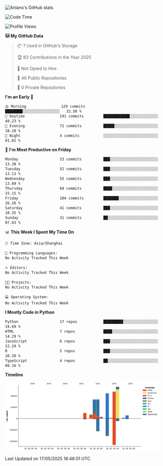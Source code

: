 <!-- ![Anlans's GitHub stats](https://github-readme-stats.vercel.app/api?username=Anlans) -->
![Anlans's GitHub stats](https://github-readme-stats.vercel.app/api?username=Anlans&rank_icon=github)

<!--START_SECTION:waka-->
![Code Time](http://img.shields.io/badge/Code%20Time-0%20secs-blue)

![Profile Views](http://img.shields.io/badge/Profile%20Views-0-blue)

**🐱 My GitHub Data** 

> 📦 ? Used in GitHub's Storage 
 > 
> 🏆 83 Contributions in the Year 2025
 > 
> 🚫 Not Opted to Hire
 > 
> 📜 46 Public Repositories 
 > 
> 🔑 0 Private Repositories 
 > 
**I'm an Early 🐤** 

```text
🌞 Morning                129 commits         ████████░░░░░░░░░░░░░░░░░   32.58 % 
🌆 Daytime                191 commits         ████████████░░░░░░░░░░░░░   48.23 % 
🌃 Evening                72 commits          █████░░░░░░░░░░░░░░░░░░░░   18.18 % 
🌙 Night                  4 commits           ░░░░░░░░░░░░░░░░░░░░░░░░░   01.01 % 
```
📅 **I'm Most Productive on Friday** 

```text
Monday                   53 commits          ███░░░░░░░░░░░░░░░░░░░░░░   13.38 % 
Tuesday                  52 commits          ███░░░░░░░░░░░░░░░░░░░░░░   13.13 % 
Wednesday                55 commits          ███░░░░░░░░░░░░░░░░░░░░░░   13.89 % 
Thursday                 60 commits          ████░░░░░░░░░░░░░░░░░░░░░   15.15 % 
Friday                   104 commits         ███████░░░░░░░░░░░░░░░░░░   26.26 % 
Saturday                 41 commits          ███░░░░░░░░░░░░░░░░░░░░░░   10.35 % 
Sunday                   31 commits          ██░░░░░░░░░░░░░░░░░░░░░░░   07.83 % 
```


📊 **This Week I Spent My Time On** 

```text
🕑︎ Time Zone: Asia/Shanghai

💬 Programming Languages: 
No Activity Tracked This Week

🔥 Editors: 
No Activity Tracked This Week

🐱‍💻 Projects: 
No Activity Tracked This Week

💻 Operating System: 
No Activity Tracked This Week
```

**I Mostly Code in Python** 

```text
Python                   17 repos            █████████░░░░░░░░░░░░░░░░   34.69 % 
HTML                     7 repos             ████░░░░░░░░░░░░░░░░░░░░░   14.29 % 
JavaScript               6 repos             ███░░░░░░░░░░░░░░░░░░░░░░   12.24 % 
R                        5 repos             ███░░░░░░░░░░░░░░░░░░░░░░   10.20 % 
TypeScript               4 repos             ██░░░░░░░░░░░░░░░░░░░░░░░   08.16 % 
```



**Timeline**

![Lines of Code chart](https://raw.githubusercontent.com/Anlans/Anlans/main/assets/bar_graph.png)


 Last Updated on 17/05/2025 18:46:51 UTC
<!--END_SECTION:waka-->
